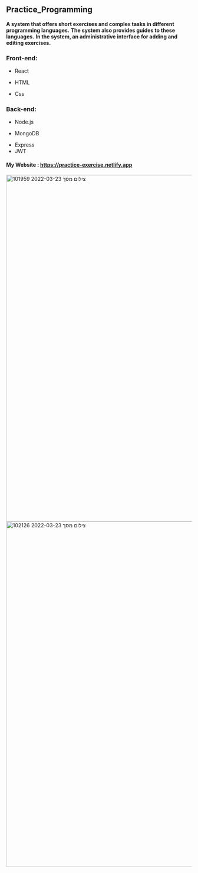 ## Practice_Programming

**A system that offers short exercises and complex tasks in different programming languages.** 
**The system also provides guides to these languages.**
**In the system, an administrative interface for adding and editing exercises.**

### Front-end:
* React
- HTML
+ Css

### Back-end:
* Node.js
- MongoDB
+ Express
+ JWT


#### My Website : https://practice-exercise.netlify.app

<img width="938" alt="צילום מסך 2022-03-23 101959" src="https://user-images.githubusercontent.com/95866297/159666688-91969757-37c2-45e7-b34f-d3d63cda1015.png">

<img width="935" alt="צילום מסך 2022-03-23 102126" src="https://user-images.githubusercontent.com/95866297/159666999-cef0eaa6-d96e-45d9-b6fd-0fc425960220.png">
